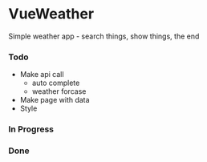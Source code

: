 # VueWeather
Simple weather app - search things, show things, the end

### Todo
- Make api call
  - auto complete
  - weather forcase
- Make page with data
- Style
### In Progress

### Done
